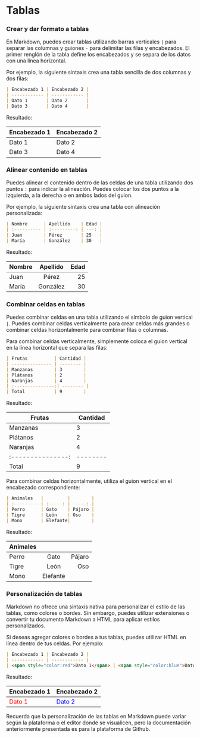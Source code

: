 # Tablas

### Crear y dar formato a tablas

En Markdown, puedes crear tablas utilizando barras verticales `|` para separar las columnas y guiones `-` para delimitar las filas y encabezados. El primer renglón de la tabla define los encabezados y se separa de los datos con una línea horizontal.

Por ejemplo, la siguiente sintaxis crea una tabla sencilla de dos columnas y dos filas:

```markdown
| Encabezado 1 | Encabezado 2 |
| ------------ | ------------ |
| Dato 1       | Dato 2       |
| Dato 3       | Dato 4       |
```

Resultado:

| Encabezado 1 | Encabezado 2 |
| ------------ | ------------ |
| Dato 1       | Dato 2       |
| Dato 3       | Dato 4       |

### Alinear contenido en tablas

Puedes alinear el contenido dentro de las celdas de una tabla utilizando dos puntos `:` para indicar la alineación. Puedes colocar los dos puntos a la izquierda, a la derecha o en ambos lados del guion.

Por ejemplo, la siguiente sintaxis crea una tabla con alineación personalizada:

```markdown
| Nombre      | Apellido    | Edad |
| :---------- | :---------: | ---: |
| Juan        | Pérez       | 25   |
| María       | González    | 30   |
```

Resultado:

| Nombre | Apellido | Edad |
|:------ |:--------:| ----:|
| Juan   | Pérez    | 25   |
| María  | González | 30   |

### Combinar celdas en tablas

Puedes combinar celdas en una tabla utilizando el símbolo de guion vertical `|`. Puedes combinar celdas verticalmente para crear celdas más grandes o combinar celdas horizontalmente para combinar filas o columnas.

Para combinar celdas verticalmente, simplemente coloca el guion vertical en la línea horizontal que separa las filas:

```markdown
| Frutas          | Cantidad |
| --------------- | -------- |
| Manzanas        | 3        |
| Plátanos        | 2        |
| Naranjas        | 4        |
| :---------------:| -------- |
| Total           | 9        |
```

Resultado:

| Frutas            | Cantidad |
| ----------------- | -------- |
| Manzanas          | 3        |
| Plátanos          | 2        |
| Naranjas          | 4        |
| :---------------: | -------- |
| Total             | 9        |

Para combinar celdas horizontalmente, utiliza el guion vertical en el encabezado correspondiente:

```markdown
| Animales   |         |        |
| :--------- | :-----: | -----: |
| Perro      | Gato    | Pájaro |
| Tigre      | León    | Oso    |
| Mono       | Elefante|        |
```

Resultado:

| Animales |          |        |
|:-------- |:--------:| ------:|
| Perro    | Gato     | Pájaro |
| Tigre    | León     | Oso    |
| Mono     | Elefante |        |

### Personalización de tablas

Markdown no ofrece una sintaxis nativa para personalizar el estilo de las tablas, como colores o bordes. Sin embargo, puedes utilizar extensiones o convertir tu documento Markdown a HTML para aplicar estilos personalizados.

Si deseas agregar colores o bordes a tus tablas, puedes utilizar HTML en línea dentro de tus celdas. Por ejemplo:

```markdown
| Encabezado 1 | Encabezado 2 |
| ------------ | ------------ |
| <span style="color:red">Dato 1</span> | <span style="color:blue">Dato 2</span> |
```

Resultado:

| Encabezado 1                          | Encabezado 2                           |
| ------------------------------------- | -------------------------------------- |
| <span style="color:red">Dato 1</span> | <span style="color:blue">Dato 2</span> |

Recuerda que la personalización de las tablas en Markdown puede variar según la plataforma o el editor donde se visualicen, pero la documentación anteriormente presentada es para la plataforma de Github.
